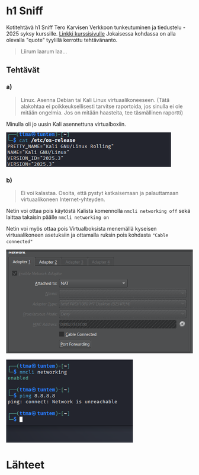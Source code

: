 # h1 Sniff
Kotitehtävä h1 Sniff Tero Karvisen Verkkoon tunkeutuminen ja tiedustelu - 2025 syksy kurssille. [Linkki kurssisivulle](https://terokarvinen.com/verkkoon-tunkeutuminen-ja-tiedustelu/)
Jokaisessa kohdassa on alla olevalla "quote" tyylillä kerrottu tehtävänanto.
>Liirum laarum laa...
## Tehtävät

### a)

>Linux. Asenna Debian tai Kali Linux virtuaalikoneeseen. (Tätä alakohtaa ei poikkeuksellisesti tarvitse raportoida, jos sinulla ei ole mitään ongelmia. Jos on mitään haasteita, tee täsmällinen raportti)

Minulla oli jo uusin Kali asennettuna virtualboxiin. 

![alt text](image.png)

### b) 

>Ei voi kalastaa. Osoita, että pystyt katkaisemaan ja palauttamaan virtuaalikoneen Internet-yhteyden.

Netin voi ottaa pois käytöstä Kalista komennolla `nmcli networking off` sekä laittaa takaisin päälle ``nmcli networking on``

Netin voi myös ottaa pois Virtualboksista menemällä kyseisen virtuaalikoneen asetuksiin ja ottamalla ruksin pois kohdasta ``"Cable connected"``

![alt text](image-1.png)

![alt text](image-2.png)



# Lähteet
